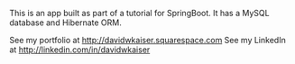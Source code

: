 This is an app built as part of a tutorial for SpringBoot. 
It has a MySQL database and Hibernate ORM.

See my portfolio at http://davidwkaiser.squarespace.com
See my LinkedIn at http://linkedin.com/in/davidwkaiser 